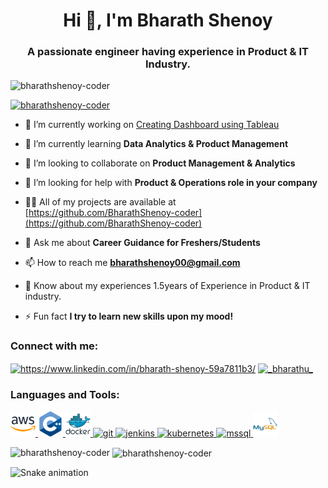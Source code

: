<h1 align="center">Hi 👋, I'm Bharath Shenoy</h1>
<h3 align="center">A passionate engineer having experience in Product & IT Industry.</h3>

<p align="left"> <img src="https://komarev.com/ghpvc/?username=bharathshenoy-coder&label=Profile%20views&color=0e75b6&style=flat" alt="bharathshenoy-coder" /> </p>

<p align="left"> <a href="https://github.com/ryo-ma/github-profile-trophy"><img src="https://github-profile-trophy.vercel.app/?username=bharathshenoy-coder" alt="bharathshenoy-coder" /></a> </p>

- 🔭 I’m currently working on [Creating Dashboard using Tableau](https://public.tableau.com/app/profile/bharath.shenoy)

- 🌱 I’m currently learning **Data Analytics & Product Management**

- 👯 I’m looking to collaborate on **Product Management & Analytics**

- 🤝 I’m looking for help with **Product & Operations role in your company**

- 👨‍💻 All of my projects are available at [https://github.com/BharathShenoy-coder](https://github.com/BharathShenoy-coder)

- 💬 Ask me about **Career Guidance for Freshers/Students**

- 📫 How to reach me **bharathshenoy00@gmail.com**

- 📄 Know about my experiences 1.5years of Experience in Product & IT industry.

- ⚡ Fun fact **I try to learn new skills upon my mood!**

<h3 align="left">Connect with me:</h3>
<p align="left">
<a href="https://linkedin.com/in/https://www.linkedin.com/in/bharath-shenoy-59a7811b3/" target="blank"><img align="center" src="https://raw.githubusercontent.com/rahuldkjain/github-profile-readme-generator/master/src/images/icons/Social/linked-in-alt.svg" alt="https://www.linkedin.com/in/bharath-shenoy-59a7811b3/" height="30" width="40" /></a>
<a href="https://instagram.com/_bharathu_" target="blank"><img align="center" src="https://raw.githubusercontent.com/rahuldkjain/github-profile-readme-generator/master/src/images/icons/Social/instagram.svg" alt="_bharathu_" height="30" width="40" /></a>
</p>

<h3 align="left">Languages and Tools:</h3>
<p align="left"> <a href="https://aws.amazon.com" target="_blank" rel="noreferrer"> <img src="https://raw.githubusercontent.com/devicons/devicon/master/icons/amazonwebservices/amazonwebservices-original-wordmark.svg" alt="aws" width="40" height="40"/> </a> <a href="https://www.w3schools.com/cpp/" target="_blank" rel="noreferrer"> <img src="https://raw.githubusercontent.com/devicons/devicon/master/icons/cplusplus/cplusplus-original.svg" alt="cplusplus" width="40" height="40"/> </a> <a href="https://www.docker.com/" target="_blank" rel="noreferrer"> <img src="https://raw.githubusercontent.com/devicons/devicon/master/icons/docker/docker-original-wordmark.svg" alt="docker" width="40" height="40"/> </a> <a href="https://git-scm.com/" target="_blank" rel="noreferrer"> <img src="https://www.vectorlogo.zone/logos/git-scm/git-scm-icon.svg" alt="git" width="40" height="40"/> </a> <a href="https://www.jenkins.io" target="_blank" rel="noreferrer"> <img src="https://www.vectorlogo.zone/logos/jenkins/jenkins-icon.svg" alt="jenkins" width="40" height="40"/> </a> <a href="https://kubernetes.io" target="_blank" rel="noreferrer"> <img src="https://www.vectorlogo.zone/logos/kubernetes/kubernetes-icon.svg" alt="kubernetes" width="40" height="40"/> </a> <a href="https://www.microsoft.com/en-us/sql-server" target="_blank" rel="noreferrer"> <img src="https://www.svgrepo.com/show/303229/microsoft-sql-server-logo.svg" alt="mssql" width="40" height="40"/> </a> <a href="https://www.mysql.com/" target="_blank" rel="noreferrer"> <img src="https://raw.githubusercontent.com/devicons/devicon/master/icons/mysql/mysql-original-wordmark.svg" alt="mysql" width="40" height="40"/> </a> </p>

<p><img align="left" src="https://github-readme-stats.vercel.app/api/top-langs?username=bharathshenoy-coder&show_icons=true&locale=en&layout=compact" alt="bharathshenoy-coder" /></p>

<p>&nbsp;<img align="center" src="https://github-readme-stats.vercel.app/api?username=bharathshenoy-coder&show_icons=true&locale=en" alt="bharathshenoy-coder" /></p>


<img src="https://raw.githubusercontent.com/maurodesouza/maurodesouza/output/snake.svg" alt="Snake animation" />

###
